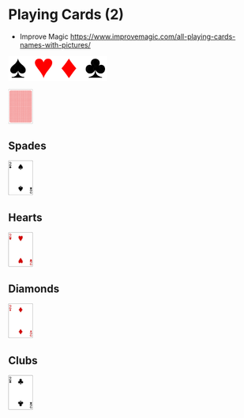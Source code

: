 # Playing Cards (2)

- Improve Magic https://www.improvemagic.com/all-playing-cards-names-with-pictures/

![Playing Cards Suits](Playing-Cards-Suits.gif "Playing Cards Suits")

<!-- ![Backcard](Backcard.png "Backcard") -->
<img src="Backcard.png" alt="Backcard" width="50px" />

## Spades

<img src="p2.png" alt="2 Spades" width="50px" />

## Hearts

<img src="s2.png" alt="2 Hearts" width="50px" />

## Diamonds

<img src="l2.png" alt="2 Diamonds" width="50px" />

## Clubs

<img src="k2.png" alt="2 Clubs" width="50px" />
